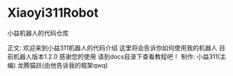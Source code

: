 # Xiaoyi311Robot
小益机器人的代码仓库

正文:
  欢迎来到小益311机器人的代码介绍
  这里将会告诉你如何使用我的机器人
  目前机器人版本1.2.0
  感谢您的使用
  请到docs目录下查看教程吧！
制作:
  小益311(主编)
  龙腾猫跃(由他告诉我的框架qwq)
